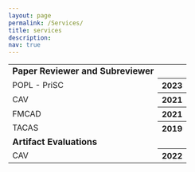 ```yaml
---
layout: page
permalink: /Services/
title: services
description: 
nav: true
---
```


<table class="table table-sm table-borderless" style="color: var(--global-text-color)">
 <tr>
 <td><b style="font-size: 1.1rem">Paper Reviewer and Subreviewer</b></td>
 </tr>
 <tr>
 <td>POPL - PriSC</td>
 <th scope="row">2023</th>
 </tr>
 <tr>
 <td>CAV</td>
 <th scope="row">2021</th>
 </tr>
 <tr>
 <td>FMCAD</td>
 <th scope="row">2021</th>
 </tr>
 <tr>
 <td>TACAS</td>
 <th scope="row">2019</th>
 </tr>
 
 <tr>
 <td><b style="font-size: 1.1rem">Artifact Evaluations</b></td>
 </tr>
 <tr>
 <td>CAV</td>
 <th scope="row">2022</th>
 </tr>
</table>
